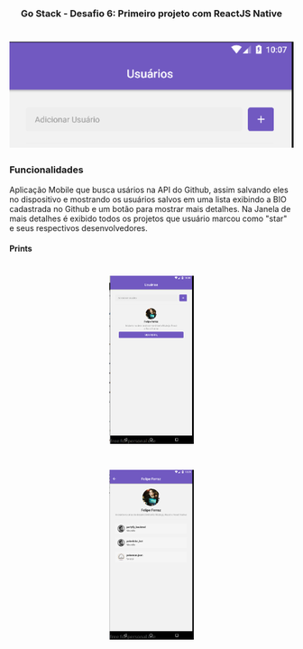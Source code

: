 <h3 align="center">
  Go Stack - Desafio 6: Primeiro projeto com ReactJS Native
</h3>

<h1 align="center">
  <img alt="Print00" title="Print00" src=".github/print00.png" width="600px" />
</h1>


### Funcionalidades

Aplicação Mobile que busca usários na API do Github, assim salvando eles no dispositivo e mostrando os usuários salvos em uma lista exibindo a BIO cadastrada no Github e um botão para mostrar mais detalhes.
Na Janela de mais detalhes é exibido todos os projetos que usuário marcou como "star" e seus respectivos desenvolvedores.


#### Prints

<h1 align="center">
  <img alt="Print01" title="Print01" src=".github/print01.png" width="150px" />
</h1>

<h1 align="center">
  <img alt="Print02" title="Print02" src=".github/print02.png" width="150px" />
</h1>
